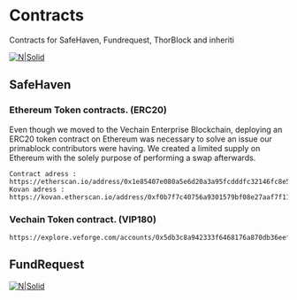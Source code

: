 # Contracts
Contracts for SafeHaven, Fundrequest, ThorBlock and inheriti 

[![N|Solid](https://github.com/Safehaven-io/Smart_Contracts/blob/master/Media/safehavenlogo.png)](https://safehaven.io/)

## SafeHaven

### Ethereum Token contracts. (ERC20)

Even though we moved to the Vechain Enterprise Blockchain, deploying an ERC20 token contract on Ethereum was necessary to solve an issue our primablock contributors were having. We created a limited supply on Ethereum with the solely purpose of performing a swap afterwards.
```
Contract adress : https://etherscan.io/address/0x1e85407e080a5e6d20a3a95fcdddfc32146fc8e5
Kovan adress : https://kovan.etherscan.io/address/0xf0b7f7c40756a9301579bf08e27aaf7f117945bb
```

### Vechain Token contract. (VIP180)
```
https://explore.veforge.com/accounts/0x5db3c8a942333f6468176a870db36eef120a34dc
```

## FundRequest

[![N|Solid](https://github.com/Safehaven-io/Smart_Contracts/blob/master/Media/fundrequest.png)](https://fundrequest.io/)
